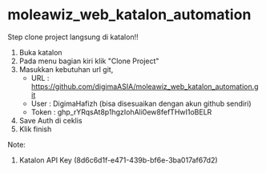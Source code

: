 # moleawiz_web_katalon_automation

Step clone project langsung di katalon!!

1. Buka katalon
2. Pada menu bagian kiri klik "Clone Project"
3. Masukkan kebutuhan url git,
   - URL        : https://github.com/digimaASIA/moleawiz_web_katalon_automation.git
   - User       : DigimaHafizh (bisa disesuaikan dengan akun github sendiri)
   - Token      : 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
4. Save Auth di ceklis
5. Klik finish

Note:
1. Katalon API Key (8d6c6d1f-e471-439b-bf6e-3ba017af67d2)

